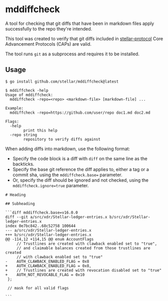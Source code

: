 # mddiffcheck
A tool for checking that git diffs that have been in markdown files apply successfully to the repo they're intended.

This tool was created to verify that git diffs included in [stellar-protocol] Core Advancement Protocols (CAPs) are valid.

The tool runs `git` as a subprocess and requires it to be installed.

[stellar-protocol]: https://github.com/stellar/stellar-protocol

## Usage

```
$ go install github.com/stellar/mddiffcheck@latest
```

```
$ mddiffcheck -help
Usage of mddiffcheck:
  mddiffcheck -repo=<repo> <markdown-file> [markdown-file] ...

Example:
  mddiffcheck -repo=https://github.com/user/repo doc1.md doc2.md

Flags:
  -help
        print this help
  -repo string
        repository to verify diffs against
```

When adding diffs into markdown, use the following format:

- Specify the code block is a diff with `diff` on the same line as the backticks.
- Specify the base git reference the diff applies to, either a tag or a commit sha, using the `mddiffcheck.base=` parameter.
- Or, specify the diff should be ignored and not checked, using the `mddiffcheck.ignore=true` parameter.

````
# Heading

## Subheading

```diff mddiffcheck.base=v16.0.0
diff --git a/src/xdr/Stellar-ledger-entries.x b/src/xdr/Stellar-ledger-entries.x
index 0e7bc842..68c52758 100644
--- a/src/xdr/Stellar-ledger-entries.x
+++ b/src/xdr/Stellar-ledger-entries.x
@@ -114,12 +114,15 @@ enum AccountFlags
     // Trustlines are created with clawback enabled set to "true",
     // and claimable balances created from those trustlines are created
     // with clawback enabled set to "true"
-    AUTH_CLAWBACK_ENABLED_FLAG = 0x8
+    AUTH_CLAWBACK_ENABLED_FLAG = 0x8,
+    // Trustlines are created with revocation disabled set to "true"
+    AUTH_NOT_REVOCABLE_FLAG = 0x10
 };
 
 // mask for all valid flags

```

````
